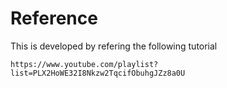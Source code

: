 Reference
==========
 This is developed by refering the following tutorial
 
`https://www.youtube.com/playlist?list=PLX2HoWE32I8Nkzw2TqcifObuhgJZz8a0U`
